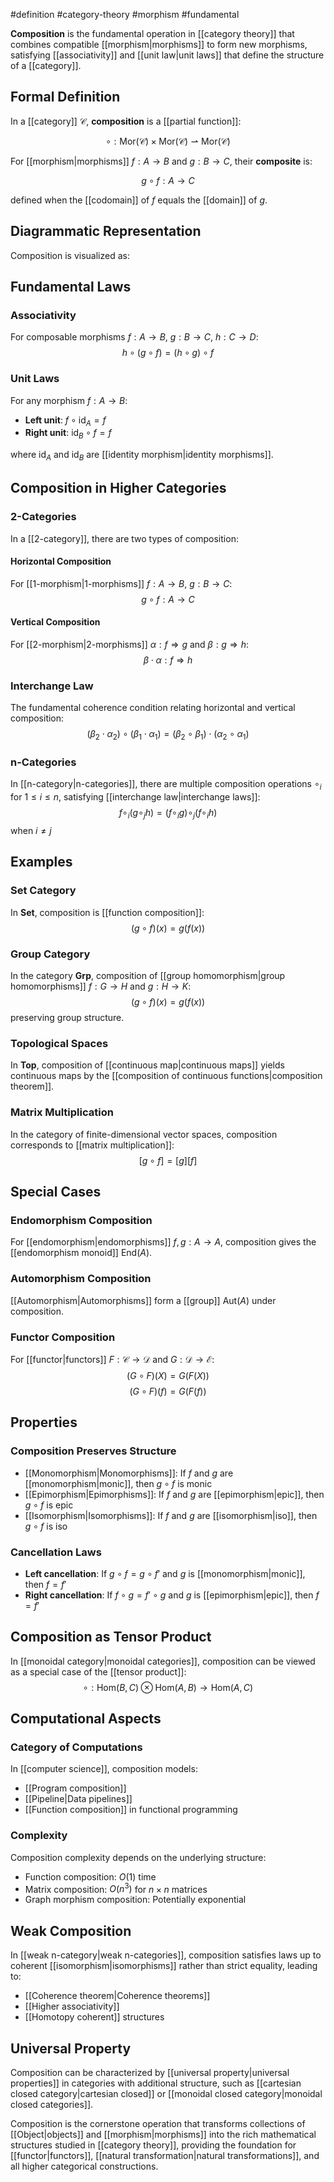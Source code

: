 #definition #category-theory #morphism #fundamental

**Composition** is the fundamental operation in [[category theory]] that combines compatible [[morphism|morphisms]] to form new morphisms, satisfying [[associativity]] and [[unit law|unit laws]] that define the structure of a [[category]].

## Formal Definition

In a [[category]] $\mathcal{C}$, **composition** is a [[partial function]]:

$$\circ: \text{Mor}(\mathcal{C}) \times \text{Mor}(\mathcal{C}) \rightharpoonup \text{Mor}(\mathcal{C})$$

For [[morphism|morphisms]] $f: A \to B$ and $g: B \to C$, their **composite** is:

$$g \circ f: A \to C$$

defined when the [[codomain]] of $f$ equals the [[domain]] of $g$.

## Diagrammatic Representation

Composition is visualized as:

<!-- \begin{tikzcd} A \arrow[r, "f"] \arrow[rr, "g \circ f", bend right] & B \arrow[r, "g"] & C \end{tikzcd} -->

## Fundamental Laws

### Associativity

For composable morphisms $f: A \to B$, $g: B \to C$, $h: C \to D$: $$h \circ (g \circ f) = (h \circ g) \circ f$$

### Unit Laws

For any morphism $f: A \to B$:

- **Left unit**: $f \circ \text{id}_A = f$
- **Right unit**: $\text{id}_B \circ f = f$

where $\text{id}_A$ and $\text{id}_B$ are [[identity morphism|identity morphisms]].

## Composition in Higher Categories

### 2-Categories

In a [[2-category]], there are two types of composition:

#### Horizontal Composition

For [[1-morphism|1-morphisms]] $f: A \to B$, $g: B \to C$: $$g \circ f: A \to C$$

#### Vertical Composition

For [[2-morphism|2-morphisms]] $\alpha: f \Rightarrow g$ and $\beta: g \Rightarrow h$: $$\beta \cdot \alpha: f \Rightarrow h$$

### Interchange Law

The fundamental coherence condition relating horizontal and vertical composition: $$(\beta_2 \cdot \alpha_2) \circ (\beta_1 \cdot \alpha_1) = (\beta_2 \circ \beta_1) \cdot (\alpha_2 \circ \alpha_1)$$

### n-Categories

In [[n-category|n-categories]], there are multiple composition operations $\circ_i$ for $1 \leq i \leq n$, satisfying [[interchange law|interchange laws]]: $$f \circ_i (g \circ_j h) = (f \circ_i g) \circ_j (f \circ_i h)$$ when $i \neq j$

## Examples

### Set Category

In $\mathbf{Set}$, composition is [[function composition]]: $$(g \circ f)(x) = g(f(x))$$

### Group Category

In the category $\mathbf{Grp}$, composition of [[group homomorphism|group homomorphisms]] $f: G \to H$ and $g: H \to K$: $$(g \circ f)(x) = g(f(x))$$ preserving group structure.

### Topological Spaces

In $\mathbf{Top}$, composition of [[continuous map|continuous maps]] yields continuous maps by the [[composition of continuous functions|composition theorem]].

### Matrix Multiplication

In the category of finite-dimensional vector spaces, composition corresponds to [[matrix multiplication]]: $$[g \circ f] = [g][f]$$

## Special Cases

### Endomorphism Composition

For [[endomorphism|endomorphisms]] $f, g: A \to A$, composition gives the [[endomorphism monoid]] $\text{End}(A)$.

### Automorphism Composition

[[Automorphism|Automorphisms]] form a [[group]] $\text{Aut}(A)$ under composition.

### Functor Composition

For [[functor|functors]] $F: \mathcal{C} \to \mathcal{D}$ and $G: \mathcal{D} \to \mathcal{E}$: $$(G \circ F)(X) = G(F(X))$$ $$(G \circ F)(f) = G(F(f))$$

## Properties

### Composition Preserves Structure

- [[Monomorphism|Monomorphisms]]: If $f$ and $g$ are [[monomorphism|monic]], then $g \circ f$ is monic
- [[Epimorphism|Epimorphisms]]: If $f$ and $g$ are [[epimorphism|epic]], then $g \circ f$ is epic
- [[Isomorphism|Isomorphisms]]: If $f$ and $g$ are [[isomorphism|iso]], then $g \circ f$ is iso

### Cancellation Laws

- **Left cancellation**: If $g \circ f = g \circ f'$ and $g$ is [[monomorphism|monic]], then $f = f'$
- **Right cancellation**: If $f \circ g = f' \circ g$ and $g$ is [[epimorphism|epic]], then $f = f'$

## Composition as Tensor Product

In [[monoidal category|monoidal categories]], composition can be viewed as a special case of the [[tensor product]]: $$\circ: \text{Hom}(B,C) \otimes \text{Hom}(A,B) \to \text{Hom}(A,C)$$

## Computational Aspects

### Category of Computations

In [[computer science]], composition models:

- [[Program composition]]
- [[Pipeline|Data pipelines]]
- [[Function composition]] in functional programming

### Complexity

Composition complexity depends on the underlying structure:

- Function composition: $O(1)$ time
- Matrix composition: $O(n^3)$ for $n \times n$ matrices
- Graph morphism composition: Potentially exponential

## Weak Composition

In [[weak n-category|weak n-categories]], composition satisfies laws up to coherent [[isomorphism|isomorphisms]] rather than strict equality, leading to:

- [[Coherence theorem|Coherence theorems]]
- [[Higher associativity]]
- [[Homotopy coherent]] structures

## Universal Property

Composition can be characterized by [[universal property|universal properties]] in categories with additional structure, such as [[cartesian closed category|cartesian closed]] or [[monoidal closed category|monoidal closed categories]].

Composition is the cornerstone operation that transforms collections of [[Object|objects]] and [[morphism|morphisms]] into the rich mathematical structures studied in [[category theory]], providing the foundation for [[functor|functors]], [[natural transformation|natural transformations]], and all higher categorical constructions.